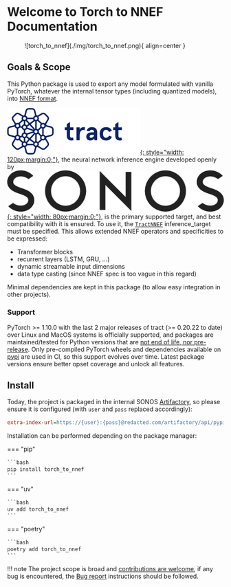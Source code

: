# Welcome to **Torch to NNEF** Documentation

<figure markdown="span">
    ![torch_to_nnef](./img/torch_to_nnef.png){ align=center }
</figure>

## Goals & Scope

This Python package is used to export any model formulated with vanilla
PyTorch, whatever the internal tensor types (including quantized models), into [NNEF format](https://registry.khronos.org/NNEF/specs/1.0/nnef-1.0.5.html).

[![tract](./img/tract.png){: style="width: 120px;margin:0;"}](https://github.com/sonos/tract/), the neural network inference engine
developed openly by [![SONOS](./img/sonos.png){: style="width: 80px;margin:0;"}](https://sonos.com), is the primary supported target,
and best compatibility with it is ensured. To use it, the [`TractNNEF`](/reference/torch_to_nnef/inference_target/tract/) inference_target must be specified.
This allows extended NNEF operators and specificities to be expressed:

- Transformer blocks
- recurrent layers (LSTM, GRU, …)
- dynamic streamable input dimensions
- data type casting (since NNEF spec is too vague in this regard)

Minimal dependencies are kept in this package (to allow easy integration in other projects).

### Support

PyTorch >= 1.10.0 with the last 2 major releases of tract (>= 0.20.22 to date) over Linux and MacOS systems is officially supported, and packages are maintained/tested for Python versions that are [not end of life, nor pre-release](https://devguide.python.org/versions/).
Only pre-compiled PyTorch wheels and dependencies available on [pypi](https://pypi.org/project/torch/) are used in CI, so this support evolves over time. Latest package versions ensure better opset coverage and unlock all features.


## Install

Today, the project is packaged in the internal SONOS [Artifactory](https://jfrog.com/artifactory/),
so please ensure it is configured (with `user` and `pass` replaced accordingly):

```ini title="$HOME/.pip/pip.conf"
extra-index-url=https://{user}:{pass}@redacted.com/artifactory/api/pypi/pypi-local/simple
```


Installation can be performed depending on the package manager:

=== "pip"

    ```bash
    pip install torch_to_nnef
    ```

=== "uv"

    ```bash
    uv add torch_to_nnef
    ```

=== "poetry"

    ```bash
    poetry add torch_to_nnef
    ```

!!! note
    The project scope is broad and [contributions are welcome](./contributing/guidelines.md), if any bug is encountered, the [Bug report](./contributing/guidelines.md) instructions should be followed.
